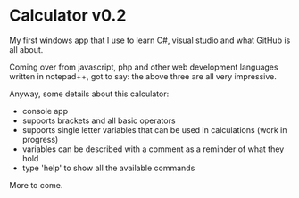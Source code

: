 # Calculator v0.2

My first windows app that I use to learn C#, visual studio and what GitHub is all about. 

Coming over from javascript, php and other web development languages written in notepad++, got to say: the above three are all very impressive.

Anyway, some details about this calculator:
- console app
- supports brackets and all basic operators
- supports single letter variables that can be used in calculations (work in progress)
- variables can be described with a comment as a reminder of what they hold
- type 'help' to show all the available commands

More to come.
